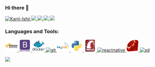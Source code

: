 ### Hi there 👋
<!--
**Kanji-Ishii/Kanji-Ishii** is a ✨ _special_ ✨ repository because its `README.md` (this file) appears on your GitHub profile.

Here are some ideas to get you started:

- 🔭 I’m currently working on ...
- 🌱 I’m currently learning ...
- 👯 I’m looking to collaborate on ...
- 🤔 I’m looking for help with ...
- 💬 Ask me about ...
- 📫 How to reach me: ...
- 😄 Pronouns: ...
- ⚡ Fun fact: ...
-->


<p align="left"> 
  <a href="https://github.com/Kanji-Ishii/Kanji-Ishii/">
    <img src="https://komarev.com/ghpvc/?username=Kanji-Ishii" alt="Kanji-Ishii" />
  </a>
  <a href="http://twitter.com/User_Naruse">
    <img height="20" src="https://img.shields.io/twitter/follow/User_Naruse?label=Twitter&logo=twitter&style=flat" />
  </a>
  <a href="https://github.com/Kanji-Ishii">
    <img height="20" src="https://img.shields.io/github/followers/Kanji-Ishii?label=follow&logo=github&style=flat" />
  </a>
  <a href="https://qiita.com/Kanji-Ishii">
    <img height="20" src="https://qiita-badge.apiapi.app/s/Kanji-Ishii/posts.svg" />
  </a>
  <//qiita.com/Kanji-Ishii">
    <img height="20" src="https://qiita-badge.apiapi.app/s/Kanji-Ishii/contributions.svg" />
  </a>
</p>
  
<!-- skills icon -->
<h3 align="left">Languages and Tools:</h3>
<p align="left"> <a href="https://aws.amazon.com" target="_blank"> <img src="https://raw.githubusercontent.com/devicons/devicon/master/icons/amazonwebservices/amazonwebservices-original-wordmark.svg" alt="aws" width="40" height="40"/> </a> <a href="https://getbootstrap.com" target="_blank"> <img src="https://raw.githubusercontent.com/devicons/devicon/master/icons/bootstrap/bootstrap-plain-wordmark.svg" alt="bootstrap" width="40" height="40"/> </a> <a href="https://www.docker.com/" target="_blank"> <img src="https://raw.githubusercontent.com/devicons/devicon/master/icons/docker/docker-original-wordmark.svg" alt="docker" width="40" height="40"/> </a> <a href="https://git-scm.com/" target="_blank"> <img src="https://www.vectorlogo.zone/logos/git-scm/git-scm-icon.svg" alt="git" width="40" height="40"/> </a> <a href="https://www.mysql.com/" target="_blank"> <img src="https://raw.githubusercontent.com/devicons/devicon/master/icons/mysql/mysql-original-wordmark.svg" alt="mysql" width="40" height="40"/> </a> <a href="https://www.python.org" target="_blank"> <img src="https://raw.githubusercontent.com/devicons/devicon/master/icons/python/python-original.svg" alt="python" width="40" height="40"/> </a> <a href="https://rubyonrails.org" target="_blank"> <img src="https://raw.githubusercontent.com/devicons/devicon/master/icons/rails/rails-original-wordmark.svg" alt="rails" width="40" height="40"/> </a> <a href="https://reactnative.dev/" target="_blank"> <img src="https://reactnative.dev/img/header_logo.svg" alt="reactnative" width="40" height="40"/> </a> <a href="https://www.ruby-lang.org/en/" target="_blank"> <img src="https://raw.githubusercontent.com/devicons/devicon/master/icons/ruby/ruby-original.svg" alt="ruby" width="40" height="40"/> </a> <a href="https://www.adobe.com/products/xd.html" target="_blank"> <img src="https://cdn.worldvectorlogo.com/logos/adobe-xd.svg" alt="xd" width="40" height="40"/> </a> </p>

<!-- Trophies -->
  <img src="https://github-profile-trophy.vercel.app/?username=Kanji-Ishii&theme=gruvbox"/>
